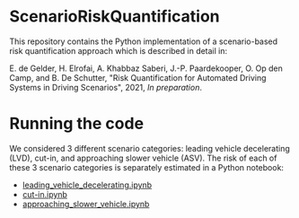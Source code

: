 # ScenarioRiskQuantification

This repository contains the Python implementation of a scenario-based risk quantification approach which is described in detail in:

E. de Gelder, H. Elrofai, A. Khabbaz Saberi, J.-P. Paardekooper, O. Op den Camp, and B. De Schutter, 
"Risk Quantification for Automated Driving Systems in Driving Scenarios",
2021,
*In preparation*.

# Running the code

We considered 3 different scenario categories: leading vehicle decelerating (LVD), cut-in, and approaching slower vehicle (ASV).
The risk of each of these 3 scenario categories is separately estimated in a Python notebook:

- [leading_vehicle_decelerating.ipynb](leading_vehicle_decelerating.ipynb)
- [cut-in.ipynb](cut-in.ipynb)
- [approaching_slower_vehicle.ipynb](approaching_slower_vehicle.ipynb)

